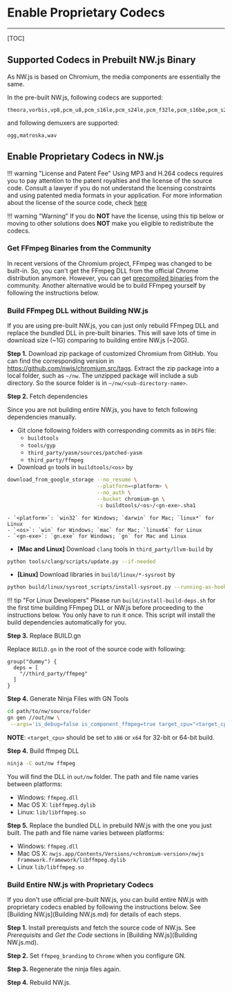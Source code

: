 # Enable Proprietary Codecs
---

[TOC]

## Supported Codecs in Prebuilt NW.js Binary

As NW.js is based on Chromium, the media components are essentially the same.

In the pre-built NW.js, following codecs are supported:

```none
theora,vorbis,vp8,pcm_u8,pcm_s16le,pcm_s24le,pcm_f32le,pcm_s16be,pcm_s24be
```

and following demuxers are supported:

```none
ogg,matroska,wav
```

## Enable Proprietary Codecs in NW.js

!!! warning "License and Patent Fee"
    Using MP3 and H.264 codecs requires you to pay attention to the patent royalties and the license of the source code. Consult a lawyer if you do not understand the licensing constraints and using patented media formats in your application. For more information about the license of the source code, check [here](https://chromium.googlesource.com/chromium/third_party/ffmpeg.git/+/master/CREDITS.chromium)

!!! warning "Warning"
    If you do **NOT** have the license, using this tip below or moving to other solutions does **NOT** make you eligible to redistribute the codecs.

### Get FFmpeg Binaries from the Community

In recent versions of the Chromium project, FFmpeg was changed to be built-in. So, you can't get the FFmpeg DLL from the official Chrome distribution anymore. However, you can get [precompiled binaries](https://github.com/iteufel/nwjs-ffmpeg-prebuilt/releases) from the community. Another alternative would be to build FFmpeg yourself by following the instructions below.

### Build FFmpeg DLL without Building NW.js

If you are using pre-built NW.js, you can just only rebuild FFmpeg DLL and replace the bundled DLL in pre-built binaries. This will save lots of time in download size (~1G) comparing to building entire NW.js (~20G).

**Step 1.** Download zip package of customized Chromium from GitHub. You can find the corresponding version in https://github.com/nwjs/chromium.src/tags. Extract the zip package into a local folder, such as `~/nw`. The unzipped package will include a sub directory. So the source folder is in `~/nw/<sub-directory-name>`.

**Step 2.** Fetch dependencies

Since you are not building entire NW.js, you have to fetch following dependencies manually.

* Git clone following folders with corresponding commits as in `DEPS` file:
    - `buildtools`
    - `tools/gyp`
    - `third_party/yasm/sources/patched-yasm`
    - `third_party/ffmpeg`
* Download `gn` tools in `buildtools/<os>` by
```bash
download_from_google_storage --no_resume \
                             --platform=<platform> \
                             --no_auth \
                             --bucket chromium-gn \
                             -s buildtools/<os>/<gn-exe>.sha1
```
    - `<platform>`: `win32` for Windows; `darwin` for Mac; `linux*` for Linux
    - `<os>`: `win` for Windows; `mac` for Mac; `linux64` for Linux
    - `<gn-exe>`: `gn.exe` for Windows; `gn` for Mac and Linux
* **[Mac and Linux]** Download `clang` tools in `third_party/llvm-build` by
```bash
python tools/clang/scripts/update.py --if-needed
```
* **[Linux]** Download libraries in `build/linux/*-sysroot` by
```bash
python build/linux/sysroot_scripts/install-sysroot.py --running-as-hook
```

!!! tip "For Linux Developers"
    Please run `build/install-build-deps.sh` for the first time building FFmpeg DLL or NW.js before proceeding to the instructions below. You only have to run it once. This script will install the build dependencies automatically for you.

**Step 3.** Replace BUILD.gn

Replace `BUILD.gn` in the root of the source code with following:

```
group("dummy") {
  deps = [
    "//third_party/ffmpeg"
  ]
}
```

**Step 4.** Generate Ninja Files with GN Tools

```bash
cd path/to/nw/source/folder
gn gen //out/nw \
 --args='is_debug=false is_component_ffmpeg=true target_cpu="<target_cpu>" is_official_build=true ffmpeg_branding="Chrome"'
```

**NOTE**: `<target_cpu>` should be set to `x86` or `x64` for 32-bit or 64-bit build.

**Step 4.** Build ffmpeg DLL

```bash
ninja -C out/nw ffmpeg
```

You will find the DLL in `out/nw` folder. The path and file name varies between platforms:

* Windows: `ffmpeg.dll`
* Mac OS X: `libffmpeg.dylib`
* Linux: `lib/libffmpeg.so`

**Step 5.** Replace the bundled DLL in prebuild NW.js with the one you just built. The path and file name varies between platforms:

* Windows: `ffmpeg.dll`
* Mac OS X: `nwjs.app/Contents/Versions/<chromium-version>/nwjs Framework.framework/libffmpeg.dylib`
* Linux `lib/libffmpeg.so`

### Build Entire NW.js with Proprietary Codecs

If you don't use official pre-built NW.js, you can build entire NW.js with proprietary codecs enabled by following the instructions below. See [Building NW.js](Building NW.js.md) for details of each steps.

**Step 1.** Install prerequists and fetch the source code of NW.js. See *Prerequisits* and *Get the Code* sections in [Building NW.js](Building NW.js.md).

**Step 2.** Set `ffmpeg_branding` to `Chrome` when you configure GN.

**Step 3.** Regenerate the ninja files again.

**Step 4.** Rebuild NW.js.

